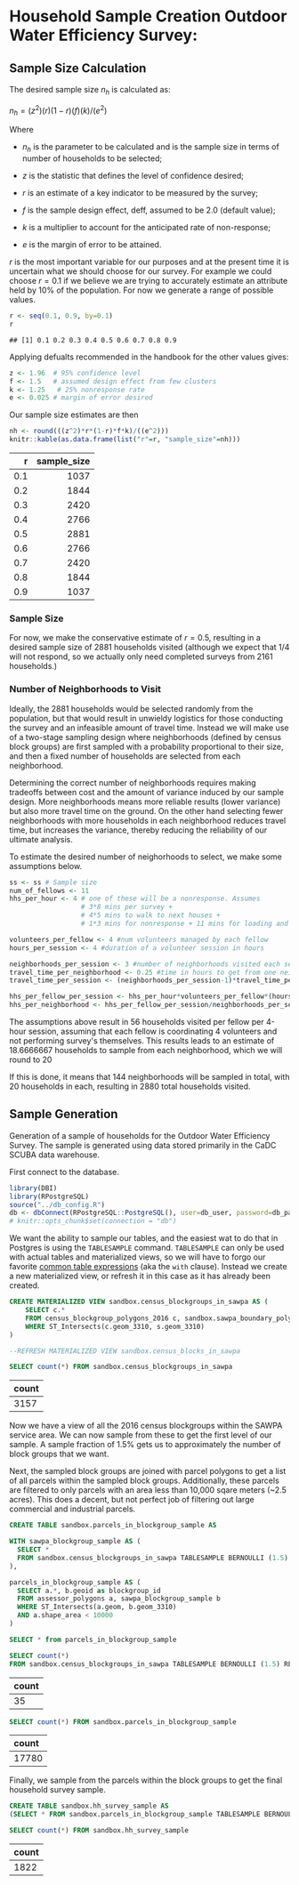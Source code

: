 Household Sample Creation
Outdoor Water Efficiency Survey:
================

Sample Size Calculation
-----------------------

The desired sample size *n*<sub>*h*</sub> is calculated as:

*n*<sub>*h*</sub> = (*z*<sup>2</sup>)(*r*)(1 − *r*)(*f*)(*k*)/(*e*<sup>2</sup>)

Where

-   *n*<sub>*h*</sub> is the parameter to be calculated and is the sample size in terms of number of households to be selected;

-   *z* is the statistic that defines the level of confidence desired;

-   *r* is an estimate of a key indicator to be measured by the survey;

-   *f* is the sample design effect, deff, assumed to be 2.0 (default value);

-   *k* is a multiplier to account for the anticipated rate of non-response;

-   *e* is the margin of error to be attained.

*r* is the most important variable for our purposes and at the present time it is uncertain what we should choose for our survey. For example we could choose *r* = 0.1 if we believe we are trying to accurately estimate an attribute held by 10% of the population. For now we generate a range of possible values.

``` r
r <- seq(0.1, 0.9, by=0.1)
r
```

    ## [1] 0.1 0.2 0.3 0.4 0.5 0.6 0.7 0.8 0.9

Applying defualts recommended in the handbook for the other values gives:

``` r
z <- 1.96  # 95% confidence level
f <- 1.5   # assumed design effect from few clusters
k <- 1.25   # 25% nonresponse rate
e <- 0.025 # margin of error desired
```

Our sample size estimates are then

``` r
nh <- round(((z^2)*r*(1-r)*f*k)/((e^2)))
knitr::kable(as.data.frame(list("r"=r, "sample_size"=nh)))
```

|    r|  sample\_size|
|----:|-------------:|
|  0.1|          1037|
|  0.2|          1844|
|  0.3|          2420|
|  0.4|          2766|
|  0.5|          2881|
|  0.6|          2766|
|  0.7|          2420|
|  0.8|          1844|
|  0.9|          1037|

### Sample Size

For now, we make the conservative estimate of *r* = 0.5, resulting in a desired sample size of 2881 households visited (although we expect that 1/4 will not respond, so we actually only need completed surveys from 2161 households.)

### Number of Neighborhoods to Visit

Ideally, the 2881 households would be selected randomly from the population, but that would result in unwieldy logistics for those conducting the survey and an infeasible amount of travel time. Instead we will make use of a two-stage sampling design where neighborhoods (defined by census block groups) are first sampled with a probability proportional to their size, and then a fixed number of households are selected from each neighborhood.

Determining the correct number of neighborhoods requires making tradeoffs between cost and the amount of variance induced by our sample design. More neighborhoods means more reliable results (lower variance) but also more travel time on the ground. On the other hand selecting fewer neighborhoods with more households in each neighborhood reduces travel time, but increases the variance, thereby reducing the reliability of our ultimate analysis.

To estimate the desired number of neighorhoods to select, we make some assumptions below.

``` r
ss <- ss # Sample size
num_of_fellows <- 11
hhs_per_hour <- 4 # one of these will be a nonresponse. Assumes
                  # 3*8 mins per survey + 
                  # 4*5 mins to walk to next houses +
                  # 1*3 mins for nonresponse + 11 mins for loading and logistics

volunteers_per_fellow <- 4 #num volunteers managed by each fellow
hours_per_session <- 4 #duration of a volunteer session in hours

neighborhoods_per_session <- 3 #number of neighborhoods visited each session
travel_time_per_neighborhood <- 0.25 #time in hours to get from one neighborhood to next
travel_time_per_session <- (neighborhoods_per_session-1)*travel_time_per_neighborhood

hhs_per_fellow_per_session <- hhs_per_hour*volunteers_per_fellow*(hours_per_session-travel_time_per_session)
hhs_per_neighborhood <- hhs_per_fellow_per_session/neighborhoods_per_session
```

The assumptions above result in 56 households visited per fellow per 4-hour session, assuming that each fellow is coordinating 4 volunteers and not performing survey's themselves. This results leads to an estimate of 18.6666667 households to sample from each neighborhood, which we will round to 20

If this is done, it means that 144 neighborhoods will be sampled in total, with 20 households in each, resulting in 2880 total households visited.

Sample Generation
-----------------

Generation of a sample of households for the Outdoor Water Efficiency Survey. The sample is generated using data stored primarily in the CaDC SCUBA data warehouse.

First connect to the database.

``` r
library(DBI)
library(RPostgreSQL) 
source("../db_config.R")
db <- dbConnect(RPostgreSQL::PostgreSQL(), user=db_user, password=db_password, dbname=db_name, host=db_host, port=db_port)
# knitr::opts_chunk$set(connection = "db")
```

We want the ability to sample our tables, and the easiest wat to do that in Postgres is using the `TABLESAMPLE` command. `TABLESAMPLE` can only be used with actual tables and materialized views, so we will have to forgo our favorite [common table expressions](https://www.postgresql.org/docs/9.1/static/queries-with.html) (aka the `with` clause). Instead we create a new materialized view, or refresh it in this case as it has already been created.

``` sql
CREATE MATERIALIZED VIEW sandbox.census_blockgroups_in_sawpa AS (
    SELECT c.*
    FROM census_blockgroup_polygons_2016 c, sandbox.sawpa_boundary_polygon s
    WHERE ST_Intersects(c.geom_3310, s.geom_3310)
)

--REFRESH MATERIALIZED VIEW sandbox.census_blocks_in_sawpa
```

``` sql
SELECT count(*) FROM sandbox.census_blockgroups_in_sawpa
```

| count |
|:------|
| 3157  |

Now we have a view of all the 2016 census blockgroups within the SAWPA service area. We can now sample from these to get the first level of our sample. A sample fraction of 1.5% gets us to approximately the number of block groups that we want.

Next, the sampled block groups are joined with parcel polygons to get a list of all parcels within the sampled block groups. Additionally, these parcels are filtered to only parcels with an area less than 10,000 sqare meters (~2.5 acres). This does a decent, but not perfect job of filtering out large commercial and industrial parcels.

``` sql
CREATE TABLE sandbox.parcels_in_blockgroup_sample AS 

WITH sawpa_blockgroup_sample AS (
  SELECT * 
  FROM sandbox.census_blockgroups_in_sawpa TABLESAMPLE BERNOULLI (1.5) REPEATABLE (1234)
),

parcels_in_blockgroup_sample AS (
  SELECT a.*, b.geoid as blockgroup_id
  FROM assessor_polygons a, sawpa_blockgroup_sample b
  WHERE ST_Intersects(a.geom, b.geom_3310)
  AND a.shape_area < 10000
)

SELECT * from parcels_in_blockgroup_sample
```

``` sql
SELECT count(*) 
FROM sandbox.census_blockgroups_in_sawpa TABLESAMPLE BERNOULLI (1.5) REPEATABLE (1234)
```

| count |
|:------|
| 35    |

``` sql
SELECT count(*) FROM sandbox.parcels_in_blockgroup_sample
```

| count |
|:------|
| 17780 |

<!-- ```{sql, connection=db, tab.cap = "Number of sampled census blockgroups"} -->
<!-- SELECT blockgroup_id, count(*) as parcel_count  from sandbox.parcels_in_blockgroup_sample -->
<!-- GROUP BY blockgroup_id -->
<!-- ORDER BY parcel_count -->
<!-- ``` -->
Finally, we sample from the parcels within the block groups to get the final household survey sample.

``` sql
CREATE TABLE sandbox.hh_survey_sample AS
(SELECT * FROM sandbox.parcels_in_blockgroup_sample TABLESAMPLE BERNOULLI (10) REPEATABLE (1234))
```

``` sql
SELECT count(*) FROM sandbox.hh_survey_sample
```

| count |
|:------|
| 1822  |
